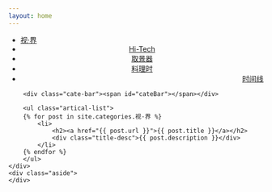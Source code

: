 ```yaml
---
layout: home
---
```


<div class="index-content col1">
    <div class="section">
        <ul class="artical-cate">
            <li class="on"><a href="/"><span>视·界</span></a></li>
            <li style="text-align:center"><a href="/viewfinder"><span>Hi-Tech</span></a></li>
            <li style="text-align:center"><a href="/hi-tech"><span>取景器</span></a></li>
            <li style="text-align:center"><a href="/cuisine"><span>料理时</span></a></li>
            <li style="text-align:right"><a href="/archive.html"><span>时间线</span></a></li>
        </ul>

        <div class="cate-bar"><span id="cateBar"></span></div>

        <ul class="artical-list">
        {% for post in site.categories.视·界 %}
            <li>
                <h2><a href="{{ post.url }}">{{ post.title }}</a></h2>
                <div class="title-desc">{{ post.description }}</div>
            </li>
        {% endfor %}
        </ul>
    </div>
    <div class="aside">
    </div>
</div>
